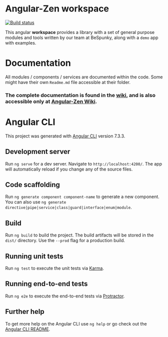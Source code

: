 # Angular-Zen workspace

[![Build status](https://dev.azure.com/BeSpunky/BeSpunky%20Libraries/_apis/build/status/Build%20and%20test%20angular-zen)](https://dev.azure.com/BeSpunky/BeSpunky%20Libraries/_build/latest?definitionId=27)

This angular **workspace** provides a library with a set of general purpose modules and tools written by our team at BeSpunky, along with a `demo` app with examples.

# Documentation

All modules / components / services are documented within the code. Some might have their own `Readme.md` file accessible at their folder.

### The complete documentation is found in the [wiki](/wiki/Wiki-Home), and is also accessible only at [Angular-Zen Wiki](https://dev.azure.com/BeSpunky/BeSpunky%20Libraries/_wiki/wikis/angular-zen?wikiVersion=GBmaster&pageId=80&pagePath=%2FWiki%20Home).

# Angular CLI

This project was generated with [Angular CLI](https://github.com/angular/angular-cli) version 7.3.3.

## Development server

Run `ng serve` for a dev server. Navigate to `http://localhost:4200/`. The app will automatically reload if you change any of the source files.

## Code scaffolding

Run `ng generate component component-name` to generate a new component. You can also use `ng generate directive|pipe|service|class|guard|interface|enum|module`.

## Build

Run `ng build` to build the project. The build artifacts will be stored in the `dist/` directory. Use the `--prod` flag for a production build.

## Running unit tests

Run `ng test` to execute the unit tests via [Karma](https://karma-runner.github.io).

## Running end-to-end tests

Run `ng e2e` to execute the end-to-end tests via [Protractor](http://www.protractortest.org/).

## Further help

To get more help on the Angular CLI use `ng help` or go check out the [Angular CLI README](https://github.com/angular/angular-cli/blob/master/README.md).
